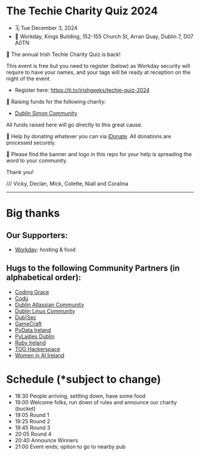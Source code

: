 # The Techie Charity Quiz 2024
* 🗓️ Tue December 3, 2024 
* 📍 Workday, Kings Building, 152-155 Church St, Arran Quay, Dublin 7, D07 A0TN

🙌 The annual Irish Techie Charity Quiz is back!

This event is free but you need to register (below) as Workday security will require to have your names, and your tags will be ready at reception on the night of the event.

* Register here: https://ti.to/irishgeeks/techie-quiz-2024

💖 Raising funds for the following charity:

* [Dublin Simon Community](https://www.dubsimon.ie/)

All funds raised here will go directly to this great cause.

🙏 Help by donating whatever you can via [iDonate](https://www.idonate.ie/fundraiser/irishgeeks-quiz-2024). All donations are processed securely.

🌈 Please find the banner and logo in this repo for your help is spreading the word to your community.

Thank you!

/// Vicky, Declan, Mick, Colette, Niall and Coralina

---

# Big thanks

## Our Supporters:

* [Workday](https://www.workday.com/en-us/pages/careers-dublin.html): hosting & food

## Hugs to the following Community Partners (in alphabetical order):

* [Coding Grace](https://codinggrace.com)
* [Codú](https://www.codu.co/)
* [Dublin Atlassian Community](https://www.meetup.com/dublin-atlassian-community-events/)
* [Dublin Linux Community](https://www.meetup.com/dublin-linux-community/)
* [Dub|Sec](https://www.meetup.com/dub-sec/)
* [GameCraft](https://gamecraft.it)
* [PyData Ireland](https://www.meetup.com/PyDataDublin/)
* [PyLadies Dublin](https://dublin.pyladies.com)
* [Ruby Ireland](http://www.rubyireland.com/)
* [TOG Hackerspace](https://www.tog.ie/)
* [Women in AI Ireland](https://www.linkedin.com/company/women-in-ai-ireland)


# Schedule (\*subject to change)

* 18:30 People arriving, settling down, have some food
* 19:00 Welcome folks, run down of rules and announce our charity (bucket)
* 19:05 Round 1
* 19:25 Round 2
* 19:45 Round 3
* 20:05 Round 4
* 20:40 Announce Winners
* 21:00 Event ends; option to go to nearby pub
